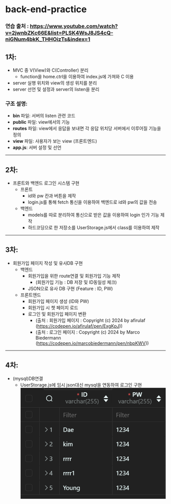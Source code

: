 # back-end-practice
### 연습 출처 : https://www.youtube.com/watch?v=2jwnbZKc66E&list=PLSK4WsJ8JS4cQ-niGNum4bkK_THHOizTs&index=1

## 1차:

- MVC 중 V(View)와 C(Controller) 분리
  - function을 home.ctrl을 이용하여 index.js에 가져와 C 이용
- server 실행 위치와 view의 생성 위치를 분리
- server 선언 및 설정과 server의 listen을 분리

### 구조 설명:

- **bin** 파일: 서버의 listen 관련 코드
- **public** 파일: view에서의 기능
- **routes** 파일: view에서 응답을 보내면 각 응답 위치당 서버에서 이루어질 기능을 정의
- **view** 파일: 사용자가 보는 view (프론트엔드)
- **app.js**: 서버 설정 및 선언

-----------------------------------------------------------------------------------------

## 2차:

- 프론트와 백엔드 로그인 시스템 구현
  - 프론트
    - id와 pw 칸과 버튼을 제작
    - login.js를 통해 fetch 통신을 이용하여 백엔드로 id와 pw의 값을 전송
  - 백엔드
    - models를 따로 분리하여 통신으로 받은 값을 이용하여 login 인가 기능 제작
    - 하드코딩으로 한 저장소를 UserStorage.js에서 class를 이용하여 제작 
  
-----------------------------------------------------------------------------------------

## 3차:
- 회원가입 페이지 작성 및 유사DB 구현
  - 백엔드
    - 회원가입을 위한 route연결 및 회원가입 기능 제작
      - (회원가입 기능 : DB 저장 및 ID동일성 체크)
    - JSON으로 유사 DB 구현 (Feature : ID, PW)
  - 프론트엔드
    - 회원가입 페이지 생성 (ID와 PW)
    - 회원가입 시 쳇 페이지 로드 
    - 로그인 및 회원가입 페이지 변환
      - (출처 : 회원가입 페이지 : Copyright (c) 2024 by afirulaf (https://codepen.io/afirulaf/pen/ExgKpJ))
      - (출처 : 로그인 페이지 : Copyright (c) 2024 by Marco Biedermann (https://codepen.io/marcobiedermann/pen/nbpKWV))

-----------------------------------------------------------------------------------------

## 4차:
- (mysql)DB연결
  - UserStorage.js에 임시 json대신 mysql을 연동하여 로그인 구현
  ![alt text](image.png)